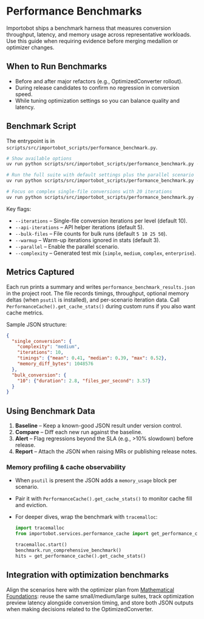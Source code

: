 # Performance Benchmarks

Importobot ships a benchmark harness that measures conversion throughput,
latency, and memory usage across representative workloads. Use this guide when
requiring evidence before merging medallion or optimizer changes.

## When to Run Benchmarks

- Before and after major refactors (e.g., OptimizedConverter rollout).
- During release candidates to confirm no regression in conversion speed.
- While tuning optimization settings so you can balance quality and latency.

## Benchmark Script

The entrypoint is in `scripts/src/importobot_scripts/performance_benchmark.py`.

```bash
# Show available options
uv run python scripts/src/importobot_scripts/performance_benchmark.py --help

# Run the full suite with default settings plus the parallel scenario
uv run python scripts/src/importobot_scripts/performance_benchmark.py --parallel

# Focus on complex single-file conversions with 20 iterations
uv run python scripts/src/importobot_scripts/performance_benchmark.py --iterations 20 --complexity complex
```

Key flags:
- `--iterations` – Single-file conversion iterations per level (default 10).
- `--api-iterations` – API helper iterations (default 5).
- `--bulk-files` – File counts for bulk runs (default `5 10 25 50`).
- `--warmup` – Warm-up iterations ignored in stats (default 3).
- `--parallel` – Enable the parallel scenario.
- `--complexity` – Generated test mix (`simple`, `medium`, `complex`, `enterprise`).

## Metrics Captured

Each run prints a summary and writes
`performance_benchmark_results.json` in the project root. The file records
timings, throughput, optional memory deltas (when `psutil` is installed), and
per-scenario iteration data. Call `PerformanceCache().get_cache_stats()` during
custom runs if you also want cache metrics.

Sample JSON structure:

```json
{
  "single_conversion": {
    "complexity": "medium",
    "iterations": 10,
    "timings": {"mean": 0.41, "median": 0.39, "max": 0.52},
    "memory_diff_bytes": 1048576
  },
  "bulk_conversion": {
    "10": {"duration": 2.8, "files_per_second": 3.57}
  }
}
```

## Using Benchmark Data

1. **Baseline** – Keep a known-good JSON result under version control.
2. **Compare** – Diff each new run against the baseline.
3. **Alert** – Flag regressions beyond the SLA (e.g., >10% slowdown) before release.
4. **Report** – Attach the JSON when raising MRs or publishing release notes.

### Memory profiling & cache observability

- When `psutil` is present the JSON adds a `memory_usage` block per scenario.
- Pair it with `PerformanceCache().get_cache_stats()` to monitor cache fill and eviction.
- For deeper dives, wrap the benchmark with `tracemalloc`:

  ```python
  import tracemalloc
  from importobot.services.performance_cache import get_performance_cache

  tracemalloc.start()
  benchmark.run_comprehensive_benchmark()
  hits = get_performance_cache().get_cache_stats()
  ```

## Integration with optimization benchmarks

Align the scenarios here with the optimizer plan from
[Mathematical Foundations](Mathematical-Foundations): reuse the same
small/medium/large suites, track optimization preview latency alongside conversion timing, and store both JSON outputs when making decisions related to the OptimizedConverter.
